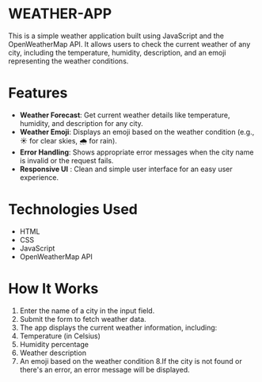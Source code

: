 # WEATHER-APP
This is a simple weather application built using JavaScript and the OpenWeatherMap API. It allows users to check the current weather of any city, including the temperature, humidity, description, and an emoji representing the weather conditions.

# Features
 *  **Weather Forecast**: Get current weather details like temperature, humidity, and description for any city.  
* **Weather Emoji**: Displays an emoji based on the weather condition (e.g., ☀ for clear skies, 🌧 for rain).  
* **Error Handling**: Shows appropriate error messages when the city name is invalid or the request fails.  
*  **Responsive UI** : Clean and simple user interface for an easy user experience.  

# Technologies Used
* HTML
* CSS
* JavaScript
* OpenWeatherMap API

# How It Works

1. Enter the name of a city in the input field.
2. Submit the form to fetch weather data.
3. The app displays the current weather information, including:
4. Temperature (in Celsius)
5. Humidity percentage
6. Weather description
7. An emoji based on the weather condition
8.If the city is not found or there's an error, an error message will be displayed.
